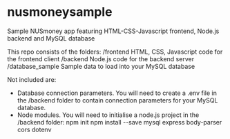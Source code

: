 # nusmoneysample
Sample NUSmoney app featuring HTML-CSS-Javascript frontend, Node.js backend and MySQL database

This repo consists of the folders:
/frontend         HTML, CSS, Javascript code for the frontend client
/backend          Node.js code for the backend server
/database_sample  Sample data to load into your MySQL database

Not included are:
- Database connection parameters. You will need to create a .env file in the /backend folder to contain connection parameters for your MySQL database.
- Node modules. You will need to initialise a node.js project in the /backend folder:
        npm init
        npm install --save mysql express body-parser cors dotenv
        
